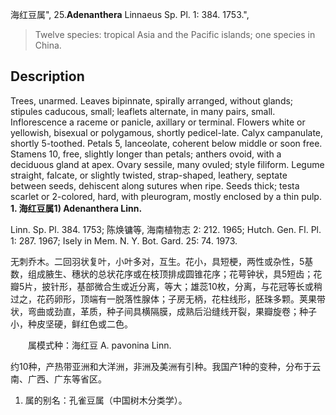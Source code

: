海红豆属",
25.**Adenanthera** Linnaeus Sp. Pl. 1: 384. 1753.",

> Twelve species: tropical Asia and the Pacific islands; one species in China.

## Description
Trees, unarmed. Leaves bipinnate, spirally arranged, without glands; stipules caducous, small; leaflets alternate, in many pairs, small. Inflorescence a raceme or panicle, axillary or terminal. Flowers white or yellowish, bisexual or polygamous, shortly pedicel-late. Calyx campanulate, shortly 5-toothed. Petals 5, lanceolate, coherent below middle or soon free. Stamens 10, free, slightly longer than petals; anthers ovoid, with a deciduous gland at apex. Ovary sessile, many ovuled; style filiform. Legume straight, falcate, or slightly twisted, strap-shaped, leathery, septate between seeds, dehiscent along sutures when ripe. Seeds thick; testa scarlet or 2-colored, hard, with pleurogram, mostly enclosed by a thin pulp.
**1. 海红豆属1) Adenanthera Linn.**

Linn. Sp. Pl. 384. 1753; 陈焕镛等, 海南植物志 2: 212. 1965; Hutch. Gen. Fl. Pl. 1: 287. 1967; Isely in Mem. N. Y. Bot. Gard. 25: 74. 1973.

无刺乔木。二回羽状复叶，小叶多对，互生。花小，具短梗，两性或杂性，5基数，组成腋生、穗状的总状花序或在枝顶排成圆锥花序；花萼钟状，具5短齿；花瓣5片，披针形，基部微合生或近分离，等大；雄蕊10枚，分离，与花冠等长或稍过之，花药卵形，顶端有一脱落性腺体；子房无柄，花柱线形，胚珠多颗。荚果带状，弯曲或劲直，革质，种子间具横隔膜，成熟后沿缝线开裂，果瓣旋卷；种子小，种皮坚硬，鲜红色或二色。
<p style='text-indent:28px'>属模式种：海红豆 A. pavonina Linn.

约10种，产热带亚洲和大洋洲，非洲及美洲有引种。我国产1种的变种，分布于云南、广西、广东等省区。

1) 属的别名：孔雀豆属（中国树木分类学）。

